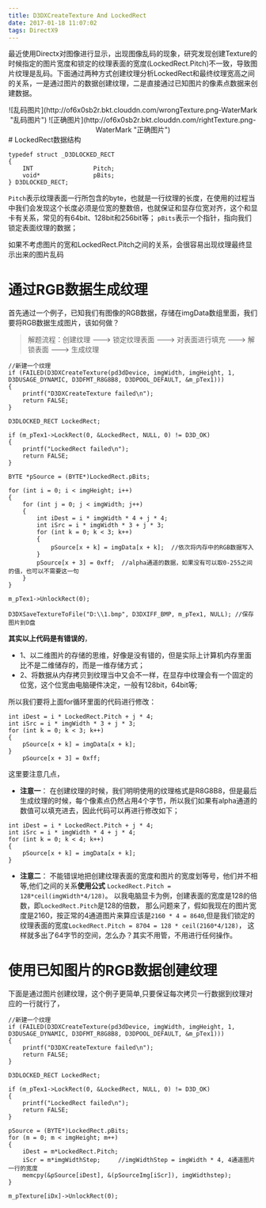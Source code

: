 ```yaml
---
title: D3DXCreateTexture And LockedRect
date: 2017-01-18 11:07:02
tags: DirectX9
---
```

最近使用Directx对图像进行显示，出现图像乱码的现象，研究发现创建Texture的时候指定的图片宽度和锁定的纹理表面的宽度(LockedRect.Pitch)不一致，导致图片纹理是乱码。下面通过两种方式创建纹理分析LockedRect和最终纹理宽高之间的关系，一是通过图片的数据创建纹理，二是直接通过已知图片的像素点数据来创建数据。
<!--more-->

<center>
![乱码图片](http://of6x0sb2r.bkt.clouddn.com/wrongTexture.png-WaterMark "乱码图片")
![正确图片](http://of6x0sb2r.bkt.clouddn.com/rightTexture.png-WaterMark "正确图片")
</center>
# LockedRect数据结构

```
typedef struct _D3DLOCKED_RECT
{
    INT                 Pitch;
    void*               pBits;
} D3DLOCKED_RECT;
```
`Pitch`表示纹理表面一行所包含的byte，也就是一行纹理的长度，在使用的过程当中我们会发现这个长度必须是位宽的整数倍，也就保证和显存位宽对齐，这个和显卡有关系，常见的有64bit、128bit和256bit等；
`pBits`表示一个指针，指向我们锁定表面纹理的数据；

如果不考虑图片的宽和LockedRect.Pitch之间的关系，会很容易出现纹理最终显示出来的图片乱码

# 通过RGB数据生成纹理
首先通过一个例子，已知我们有图像的RGB数据，存储在imgData数组里面，我们要将RGB数据生成图片，该如何做？

> 解题流程：创建纹理 ---> 锁定纹理表面 ---> 对表面进行填充 ---> 解锁表面 ---> 生成纹理

```
//新建一个纹理
if (FAILED(D3DXCreateTexture(pd3dDevice, imgWidth, imgHeight, 1, D3DUSAGE_DYNAMIC, D3DFMT_R8G8B8, D3DPOOL_DEFAULT, &m_pTex1)))
{
    printf("D3DXCreateTexture failed\n");
    return FALSE;
}

D3DLOCKED_RECT LockedRect;

if (m_pTex1->LockRect(0, &LockedRect, NULL, 0) != D3D_OK)
{
    printf("LockedRect failed\n");
    return FALSE;	
}

BYTE *pSource = (BYTE*)LockedRect.pBits;

for (int i = 0; i < imgHeight; i++)
{
	for (int j = 0; j < imgWidth; j++)
	{
		int iDest = i * imgWidth * 4 + j * 4;
		int iSrc = i * imgWidth * 3 + j * 3;
		for (int k = 0; k < 3; k++)
		{
			pSource[x + k] = imgData[x + k];  //依次将内存中的RGB数据写入
		}
		pSource[x + 3] = 0xff;  //alpha通道的数据，如果没有可以取0-255之间的值，也可以不需要这一句
	}
}

m_pTex1->UnlockRect(0);

D3DXSaveTextureToFile("D:\\1.bmp", D3DXIFF_BMP, m_pTex1, NULL); //保存图片到D盘
```
**其实以上代码是有错误的**，
- 1、以二维图片的存储的思维，好像是没有错的，但是实际上计算机内存里面比不是二维储存的，而是一维存储方式；
- 2、将数据从内存拷贝到纹理当中又会不一样，在显存中纹理会有一个固定的位宽，这个位宽由电脑硬件决定，一般有128bit，64bit等;

所以我们要将上面for循环里面的代码进行修改：
```
int iDest = i * LockedRect.Pitch + j * 4;
int iSrc = i * imgWidth * 3 + j * 3;
for (int k = 0; k < 3; k++)
{
    pSource[x + k] = imgData[x + k];
}
    pSource[x + 3] = 0xff;
```

这里要注意几点，
- **注意一**： 在创建纹理的时候，我们明明使用的纹理格式是R8G8B8，但是最后生成纹理的时候，每个像素点仍然占用4个字节，所以我们如果有alpha通道的数值可以填充进去，因此代码可以再进行修改如下；
```
int iDest = i * LockedRect.Pitch + j * 4;
int iSrc = i * imgWidth * 4 + j * 4;
for (int k = 0; k < 4; k++)
{
    pSource[x + k] = imgData[x + k];
}
```
- **注意二**： 不能错误地把创建纹理表面的宽度和图片的宽度划等号，他们并不相等,他们之间的关系**使用公式** `LockedRect.Pitch = 128*ceil(imgWidth*4/128)`。
以我电脑显卡为例，创建表面的宽度是128的倍数，即`LockedRect.Pitch`是128的倍数，
那么问题来了，假如我现在的图片宽度是2160，按正常的4通道图片来算应该是`2160 * 4 = 8640`,但是我们锁定的纹理表面的宽度`LockedRect.Pitch = 8704 = 128 * ceil(2160*4/128)`，
这样就多出了64字节的空间，怎么办？其实不用管，不用进行任何操作。

# 使用已知图片的RGB数据创建纹理
下面是通过图片创建纹理，这个例子更简单,只要保证每次拷贝一行数据到纹理对应的一行就行了，
```
//新建一个纹理
if (FAILED(D3DXCreateTexture(pd3dDevice, imgWidth, imgHeight, 1, D3DUSAGE_DYNAMIC, D3DFMT_R8G8B8, D3DPOOL_DEFAULT, &m_pTex1)))
{
    printf("D3DXCreateTexture failed\n");
    return FALSE;
}

D3DLOCKED_RECT LockedRect;

if (m_pTex1->LockRect(0, &LockedRect, NULL, 0) != D3D_OK)
{
    printf("LockedRect failed\n");
    return FALSE;	
}

pSource = (BYTE*)LockedRect.pBits;
for (m = 0; m < imgHeight; m++)
{
	iDest = m*LockedRect.Pitch;
	iScr = m*imgWidthStep;     //imgWidthStep = imgWidth * 4, 4通道图片一行的宽度
	memcpy(&pSource[iDest], &(pSourceImg[iScr]), imgWidthstep);
}

m_pTexture[iDx]->UnlockRect(0);
```